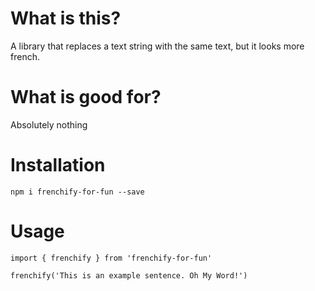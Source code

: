 # What is this?

A library that replaces a text string with the same text, but it looks more french.

# What is good for? 

Absolutely nothing

# Installation

```
npm i frenchify-for-fun --save
```

# Usage

```
import { frenchify } from 'frenchify-for-fun'

frenchify('This is an example sentence. Oh My Word!')
```

